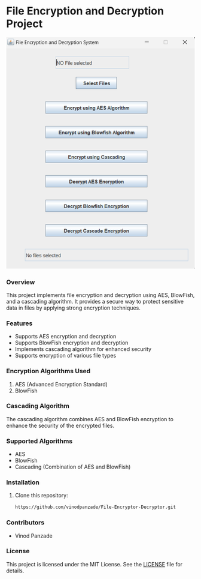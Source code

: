 # File Encryption and Decryption Project

![Project Image Placeholder](image.png)

### Overview
This project implements file encryption and decryption using AES, BlowFish, and a cascading algorithm. It provides a secure way to protect sensitive data in files by applying strong encryption techniques.

### Features
- Supports AES encryption and decryption
- Supports BlowFish encryption and decryption
- Implements cascading algorithm for enhanced security
- Supports encryption of various file types

### Encryption Algorithms Used
1. AES (Advanced Encryption Standard)
2. BlowFish

### Cascading Algorithm
The cascading algorithm combines AES and BlowFish encryption to enhance the security of the encrypted files.

### Supported Algorithms
- AES
- BlowFish
- Cascading (Combination of AES and BlowFish)

### Installation
1. Clone this repository:
    ```bash
    https://github.com/vinodpanzade/File-Encryptor-Decryptor.git
    ```

### Contributors
- Vinod Panzade

### License
This project is licensed under the MIT License. See the [LICENSE](LICENSE) file for details.
